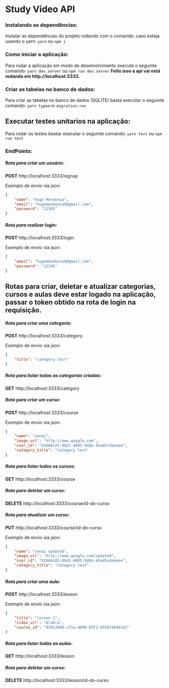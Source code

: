 # Study Video API
### Instalando as dependências:
Instalar as dependências do projeto rodando com o comando:
caso esteja usando o yarn: `yarn` ou  `npm i`
### Como iniciar a aplicação:
Para rodar a aplicação em modo de desenvolvimento execute o seguinte comando: `yarn dev.server` ou `npm run dev.server`
**Feito isso a api vai está rodando em http://localhost:3333.**

### Criar as tabelas no banco de dados:
Para criar as tabelas no banco de dados (SQLITE) basta executar o seguinte comando:
`yarn typeorm migration:run`

## Executar testes unitarios na aplicação:
Para rodar os testes bastar executar o seguinte comando:
`yarn test` ou `npm run test`

### EndPoints:
##### Rota para criar um usuário:
**POST** http://localhost:3333/signup

Exemplo de envio via json:
```json
{
	"name": "Hugo Mendonça",
	"email": "hugomendonca9@gmail.com",
	"password": "12345"
}
```
##### Rota para realizar login:
**POST** http://localhost:3333/login

Exemplo de envio via json:
```json
{
	"email": "hugomendonca9@gmail.com",
	"password": "12345"
}
```

## Rotas para criar, deletar e atualizar categorias, cursos e aulas deve estar logado na aplicação, passar o token obtido na rota de login na requisição.

##### Rota para criar uma categoria:
**POST** http://localhost:3333/category

Exemplo de envio via json:
```json
{
	"title": "category test"
}
```

##### Rota para listar todas as categorias criadas:
**GET** http://localhost:3333/category

##### Rota para criar um curso:
**POST** http://localhost:3333/course

Exemplo de envio via json:
```json
{
	"name": "senai",
	"image_url": "http://www.google.com",
	"user_id": "826b6c83-dbd1-4605-9dda-45ad5cdeeaee",
	"category_title": "Category test"
}
```

##### Rota para listar todos os cursos:
**GET** http://localhost:3333/course


##### Rota para deletar um curso:
**DELETE** http://localhost:3333/course/id-do-curso


##### Rota para atualizar um curso:
**PUT** http://localhost:3333/course/id-do-curso

Exemplo de envio via json:
```json
{
	"name": "senai updated",
	"image_url": "http://www.google.com/updated",
	"user_id": "826b6c83-dbd1-4605-9dda-45ad5cdeeaee",
	"category_title": "Category test"
}
```

##### Rota para criar uma aula:
**POST** http://localhost:3333/lesson

Exemplo de envio via json:
```json
{
	"title": "lesson 1",
	"video_url": "blabla",
	"course_id": "939c269d-cf1a-4098-83f1-8fb8749d4cb2"
}
```

##### Rota para listar todas as aulas:
**GET** http://localhost:3333/lesson

##### Rota para deletar um curso:
**DELETE** http://localhost:3333/lesson/id-do-curso


